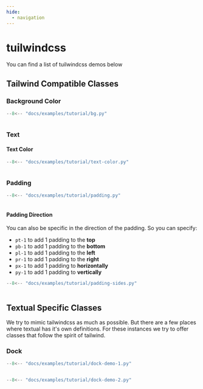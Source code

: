 ```yaml
---
hide:
  - navigation
---   
```

# tuilwindcss

You can find a list of tuilwindcss demos below

## Tailwind Compatible Classes 

### Background Color

```python title="Text Color Demo"
--8<-- "docs/examples/tutorial/bg.py"
```

```{.textual path="docs/examples/tutorial/bg.py"}
```

### Text 

#### Text Color

```python title="Text Color Demo"
--8<-- "docs/examples/tutorial/text-color.py"
```

```{.textual path="docs/examples/tutorial/text-color.py"}
```

### Padding


```python title="Padding Demo"
--8<-- "docs/examples/tutorial/padding.py"
```

```{.textual path="docs/examples/tutorial/padding.py"}
```

#### Padding Direction

You can also be specific in the direction of the padding. So you can specify: 

- `pt-1` to add 1 padding to the **top**
- `pb-1` to add 1 padding to the **bottom**
- `pl-1` to add 1 padding to the **left**
- `pr-1` to add 1 padding to the **right**
- `px-1` to add 1 padding to **horizontally**
- `py-1` to add 1 padding to **vertically**

```python title="Padding Demo"
--8<-- "docs/examples/tutorial/padding-sides.py"
```

```{.textual path="docs/examples/tutorial/padding-sides.py"}
```

## Textual Specific Classes

We try to mimic tailwindcss as much as possible. But there are a few places where textual has it's own definitions. For these
instances we try to offer classes that follow the spirit of tailwind. 

### Dock 

```python title="Padding Demo"
--8<-- "docs/examples/tutorial/dock-demo-1.py"
```

```{.textual path="docs/examples/tutorial/dock-demo-1.py"}
```

```python title="Padding Demo"
--8<-- "docs/examples/tutorial/dock-demo-2.py"
```

```{.textual path="docs/examples/tutorial/dock-demo-2.py"}
```